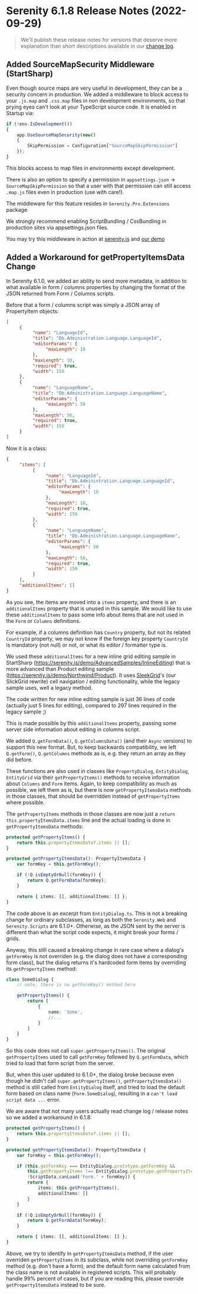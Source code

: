 # Serenity 6.1.8 Release Notes (2022-09-29)

> We'll publish these release notes for versions that deserve more explanation than short descriptions available in our [change log](https://github.com/serenity-is/Serenity/blob/master/CHANGELOG.md).

## Added SourceMapSecurity Middleware (StartSharp)

Even though source maps are very useful in development, they can be a security concern in production. We added a middleware to block access to your `.js.map` and `.css.map` files in non development environments, so that prying eyes can't look at your TypeScript source code. It is enabled in Startup via:

```ts
if (!env.IsDevelopment())
{
    app.UseSourceMapSecurity(new()
    {
        SkipPermission = Configuration["SourceMapSkipPermission"]
    });
}
```

This blocks access to map files in environments except development. 

There is also an option to specify a permission in `appsettings.json` -> `SourceMapSkipPermission` so that a user with that permission can still access `.map.js` files even in production (use with care!).

The middleware for this feature resides in `Serenity.Pro.Extensions` package.

We strongly recommend enabling ScriptBundling / CssBundling in production sites via appsettings.json files.

You may try this middleware in action at [serenity.is](https://serenity.is) and [our demo](https://serenity.is/demo)

## Added a Workaround for getPropertyItemsData Change

In Serenity 6.1.0, we added an ability to send more metadata, in addition to what available in form / columns properties by changing the format of the JSON returned from Form / Columns scripts.

Before that a form / columns script was simply a JSON array of PropertyItem objects:

```json
[
     {
          "name": "LanguageId",
          "title": "Db.Administration.Language.LanguageId",
          "editorParams": {
               "maxLength": 10
          },
          "maxLength": 10,
          "required": true,
          "width": 150
     },
     {
          "name": "LanguageName",
          "title": "Db.Administration.Language.LanguageName",
          "editorParams": {
               "maxLength": 50
          },
          "maxLength": 50,
          "required": true,
          "width": 150
     }
]
```

Now it is a class:

```json
{
     "items": [
          {
               "name": "LanguageId",
               "title": "Db.Administration.Language.LanguageId",
               "editorParams": {
                    "maxLength": 10
               },
               "maxLength": 10,
               "required": true,
               "width": 150
          },
          {
               "name": "LanguageName",
               "title": "Db.Administration.Language.LanguageName",
               "editorParams": {
                    "maxLength": 50
               },
               "maxLength": 50,
               "required": true,
               "width": 150
          }
     ],
     "additionalItems": []
}
```

As you see, the items are moved into a `items` property, and there is an `additionalItems` property that is unused in this sample. We would like to use these `additionalItems` to pass some info about items that are not used in the `Form` or `Columns` definitions. 

For example, if a columns definition has `Country` property, but not its related `CountryId` property, we may not know if the foreign key property `CountryId` is mandatory (not null) or not, or what its editor / formatter type is.

We used these `additionalItems` for a new inline grid editing sample in StartSharp (https://serenity.is/demo/AdvancedSamples/InlineEditing) that is more advanced than Product editing sample (https://serenity.is/demo/Northwind/Product). It uses [SleekGrid](https://github.com/serenity-is/sleekgrid)'s (our SlickGrid rewrite) cell navigation / editing functionality, while the legacy sample uses, well a legacy method.

The code written for new inline editing sample is just 36 lines of code (actually just 5 lines for editing), compared to 297 lines required in the legacy sample ;)

This is made possible by this `additionalItems` property, passing some server side information about editing in columns script.

We added `Q.getFormData()`, `Q.getColumnsData()` (and their `Async` versions) to support this new format. But, to keep backwards compatibility, we left `Q.getForm()`, `Q.getColumns` methods as is, e.g. they return an array as they did before.

These functions are also used in classes like `PropertyDialog`, `EntityDialog`, `EntityGrid` via their `getPropertyItems()` methods to receive information about `Columns` and `Form` items. Again, to keep compatibility as much as possible, we left them as is, but there is now `getPropertyItemsData` methods in those classes, that should be overridden instead of `getPropertyItems` where possible.

The `getPropertyItems` methods in those classes are now just a `return this.propertyItemsData.items` line and the actual loading is done in `getPropertyItemsData` methods:

```ts
protected getPropertyItems() {
    return this.propertyItemsData?.items || [];
}

protected getPropertyItemsData(): PropertyItemsData {
    var formKey = this.getFormKey();

    if (!Q.isEmptyOrNull(formKey)) {
        return Q.getFormData(formKey);
    }

    return { items: [], additionalItems: [] };
}
```

The code above is an excerpt from `EntityDialog.ts`. This is not a breaking change for ordinary subclasses, as long as both the `Serenity.Web` and `Serenity.Scripts` are 6.1.0+. Otherwise, as the JSON sent by the server is different than what the script code expects, it might break your forms / grids.

Anyway, this still caused a breaking change in rare case where a dialog's `getFormKey` is not overriden (e.g. the dialog does not have a corresponding form class), but the dialog returns it's hardcoded form items by overriding its `getPropertyItems` method:

```ts
class SomeDialog {
    // note, there is no getFormKey() method here

    getPropertyItems() {
        return [
            {
                name: 'Some',
                //...
            }
        ]
    }
}
```

So this code does not call `super.getPropertyItems()`. The original `getPropertyItems` used to call `getFormKey` followed by `Q.getFormData`, which tried to load that form script from the server.

But, when this user updated to 6.1.0+, the dialog broke because even though he didn't call `super.getPropertyItems()`, `getPropertyItemsData()` method is still called from `EntityDialog` itself, and tried to load the default form based on class name (`Form.SomeDialog`), resulting in a `can't load script data ...` error.

We are aware that not many users actually read change log / release notes so we added a workaround in 6.1.8:

```ts
protected getPropertyItems() {
    return this.propertyItemsData?.items || [];
}

protected getPropertyItemsData(): PropertyItemsData {
    var formKey = this.getFormKey();

    if (this.getFormKey === EntityDialog.prototype.getFormKey &&
        this.getPropertyItems !== EntityDialog.prototype.getPropertyItems &&
        !ScriptData.canLoad('Form.' + formKey)) {
        return {
            items: this.getPropertyItems(),
            additionalItems: []
        }
    }

    if (!Q.isEmptyOrNull(formKey)) {
        return Q.getFormData(formKey);
    }

    return { items: [], additionalItems: [] };
}
```

Above, we try to identify in `getPropertyItemsData` method, if the user overriden `getPropertyItems` in its subclass, while not overriding `getFormKey` method (e.g. don't have a form), and the default form name calculated from the class name is not available in registered scripts. This will probably handle 99% percent of cases, but if you are reading this, please override `getPropertyItemsData` instead to be sure.

